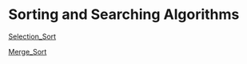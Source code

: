 # Sorting and Searching Algorithms

[Selection_Sort](https://github.com/fatihcan48/Algorithms/blob/main/Selection_Sort/Project1.md)

[Merge_Sort](https://github.com/fatihcan48/Algorithms/blob/main/Merge_Sort/Project2.md)